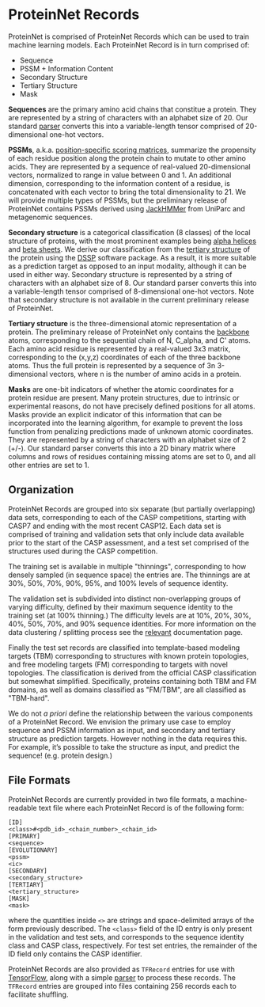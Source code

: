 # ProteinNet Records
ProteinNet is comprised of ProteinNet Records which can be used to train machine learning models. Each ProteinNet Record is in turn comprised of:

* Sequence
* PSSM + Information Content
* Secondary Structure
* Tertiary Structure
* Mask

**Sequences** are the primary amino acid chains that constitue a protein. They are represented by a string of characters with an alphabet size of 20. Our standard [parser](../code/parser.py) converts this into a variable-length tensor comprised of 20-dimensional one-hot vectors.

**PSSMs**, a.k.a. [position-specific scoring matrices](https://en.wikipedia.org/wiki/Position_weight_matrix), summarize the propensity of each residue position along the protein chain to mutate to other amino acids. They are represented by a sequence of real-valued 20-dimensional vectors, normalized to range in value between 0 and 1. An additional dimension, corresponding to the information content of a residue, is concatenated with each vector to bring the total dimensionality to 21. We will provide multiple types of PSSMs, but the preliminary release of ProteinNet contains PSSMs derived using [JackHMMer](http://hmmer.org) from UniParc and metagenomic sequences.

**Secondary structure** is a categorical classification (8 classes) of the local structure of proteins, with the most prominent examples being [alpha helices](https://en.wikipedia.org/wiki/Alpha_helix) and [beta sheets](https://en.wikipedia.org/wiki/Beta_sheet). We derive our classification from the [tertiary structure](https://en.wikipedia.org/wiki/Protein_tertiary_structure) of the protein using the [DSSP](http://swift.cmbi.ru.nl/gv/dssp/) software package. As a result, it is more suitable as a prediction target as opposed to an input modality, although it can be used in either way. Secondary structure is represented by a string of characters with an alphabet size of 8. Our standard parser converts this into a variable-length tensor comprised of 8-dimensional one-hot vectors. Note that secondary structure is not available in the current preliminary release of ProteinNet.

**Tertiary structure** is the three-dimensional atomic representation of a protein. The preliminary release of ProteinNet only contains the [backbone](https://en.wikipedia.org/wiki/Backbone_chain) atoms, corresponding to the sequential chain of N, C_alpha, and C' atoms. Each amino acid residue is represented by a real-valued 3x3 matrix, corresponding to the (x,y,z) coordinates of each of the three backbone atoms. Thus the full protein is represented by a sequence of 3n 3-dimensional vectors, where n is the number of amino acids in a protein.

**Masks** are one-bit indicators of whether the atomic coordinates for a protein residue are present. Many protein structures, due to intrinsic or experimental reasons, do not have precisely defined positions for all atoms. Masks provide an explicit indicator of this information that can be incorporated into the learning algorithm, for example to prevent the loss function from penalizing predictions made of unknown atomic coordinates. They are represented by a string of characters with an alphabet size of 2 (+/-). Our standard parser converts this into a 2D binary matrix where columns and rows of residues containing missing atoms are set to 0, and all other entries are set to 1.

## Organization

ProteinNet Records are grouped into six separate (but partially overlapping) data sets, corresponding to each of the CASP competitions, starting with CASP7 and ending with the most recent CASP12. Each data set is comprised of training and validation sets that only include data available prior to the start of the CASP assessment, and a test set comprised of the structures used during the CASP competition. 

The training set is available in multiple "thinnings", corresponding to how densely sampled (in sequence space) the entries are. The thinnings are at 30%, 50%, 70%, 90%, 95%, and 100% levels of sequence identity.

The validation set is subdivided into distinct non-overlapping groups of varying difficulty, defined by their maximum sequence identity to the training set (at 100% thinning.) The difficulty levels are at 10%, 20%, 30%, 40%, 50%, 70%, and 90% sequence identities. For more information on the data clustering / splitting process see the [relevant](splitting_methodology.md) documentation page.

Finally the test set records are classified into template-based modeling targets (TBM) corresponding to structures with known protein topologies, and free modeling targets (FM) corresponding to targets with novel topologies. The classification is derived from the official CASP classification but somewhat simplified. Specifically, proteins containing both TBM and FM domains, as well as domains classified as "FM/TBM", are all classified as "TBM-hard".

We do not _a priori_ define the relationship between the various components of a ProteinNet Record. We envision the primary use case to employ sequence and PSSM information as input, and secondary and tertiary structure as prediction targets. However nothing in the data requires this. For example, it’s possible to take the structure as input, and predict the sequence! (e.g. protein design.)

## File Formats

ProteinNet Records are currently provided in two file formats, a machine-readable text file where each ProteinNet Record is of the following form:

```
[ID]
<class>#<pdb_id>_<chain_number>_<chain_id>
[PRIMARY]
<sequence>
[EVOLUTIONARY]
<pssm>
<ic>
[SECONDARY]
<secondary_structure>
[TERTIARY]
<tertiary_structure>
[MASK]
<mask>
```

where the quantities inside `<>` are strings and space-delimited arrays of the form previously described. The `<class>` field of the ID entry is only present in the validation and test sets, and corresponds to the sequence identity class and CASP class, respectively. For test set entries, the remainder of the ID field only contains the CASP identifier.

ProteinNet Records are also provided as `TFRecord` entries for use with [TensorFlow](https://www.tensorflow.org), along with a simple [parser](../code/parser.py) to process these records. The `TFRecord` entries are grouped into files containing 256 records each to facilitate shuffling.
